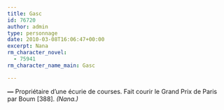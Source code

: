 ```yaml
---
title: Gasc
id: 76720
author: admin
type: personnage
date: 2010-03-08T16:06:47+00:00
excerpt: Nana
rm_character_novel:
  - 75941
rm_character_name_main: Gasc

---
```

**—** Propriétaire d&rsquo;une écurie de courses. Fait courir le Grand Prix de Paris par Boum [388]. _(Nana.)_